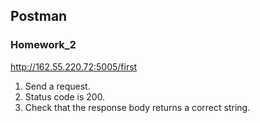 ## Postman

### Homework_2

http://162.55.220.72:5005/first
1. Send a request.
2. Status code is 200.
3. Check that the response body returns a correct string.

